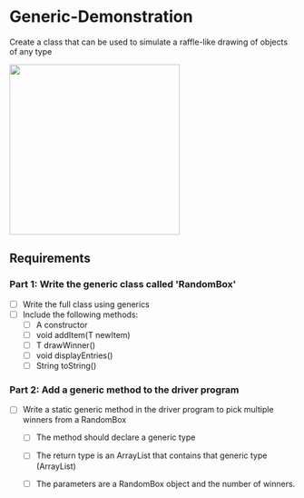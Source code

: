 # Generic-Demonstration

Create a class that can be used to simulate a raffle-like drawing of objects of any type

<img src="" width="300">

## Requirements

### Part 1: Write the generic class called 'RandomBox'
- [ ] Write the full class using generics
- [ ] Include the following methods:
   - [ ] A constructor
   - [ ] void addItem(T newItem)
   - [ ] T drawWinner()
   - [ ] void displayEntries()
   - [ ] String toString()
   
### Part 2: Add a generic method to the driver program
  - [ ] Write a static generic method in the driver program to pick multiple winners from a RandomBox
    - [ ] The method should declare a generic type
    - [ ] The return type is an ArrayList that contains that generic type (ArrayList<T>)
    - [ ] The parameters are a RandomBox<T> object and the number of winners.



